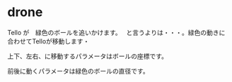 # drone
Tello が　緑色のボールを追いかけます。　
と言うよりは・・・。緑色の動きに合わせてTelloが移動します・

上下、左右、に移動するパラメータはボールの座標です。

前後に動くパラメータは緑色のボールの直径です。
